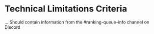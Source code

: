 # Technical Limitations Criteria

... Should contain information from the #ranking-queue-info channel on Discord
